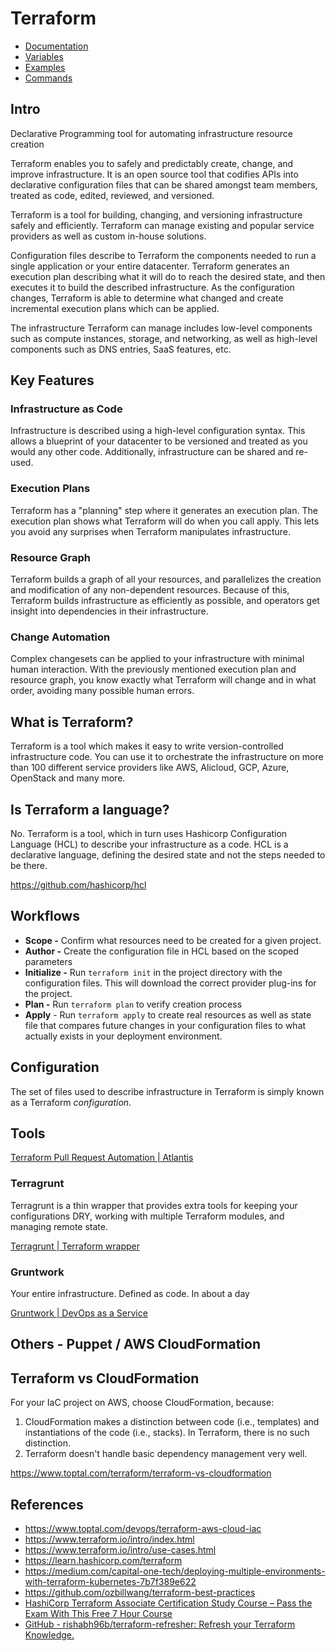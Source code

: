 # Terraform

- [Documentation](devops/terraform/documentation.md)
- [Variables](devops/terraform/variables.md)
- [Examples](devops/terraform/examples.md)
- [Commands](devops/terraform/commands.md)

## Intro

Declarative Programming tool for automating infrastructure resource creation

Terraform enables you to safely and predictably create, change, and improve infrastructure. It is an open source tool that codifies APIs into declarative configuration files that can be shared amongst team members, treated as code, edited, reviewed, and versioned.

Terraform is a tool for building, changing, and versioning infrastructure safely and efficiently. Terraform can manage existing and popular service providers as well as custom in-house solutions.

Configuration files describe to Terraform the components needed to run a single application or your entire datacenter. Terraform generates an execution plan describing what it will do to reach the desired state, and then executes it to build the described infrastructure. As the configuration changes, Terraform is able to determine what changed and create incremental execution plans which can be applied.

The infrastructure Terraform can manage includes low-level components such as compute instances, storage, and networking, as well as high-level components such as DNS entries, SaaS features, etc.

## Key Features

### Infrastructure as Code

Infrastructure is described using a high-level configuration syntax. This allows a blueprint of your datacenter to be versioned and treated as you would any other code. Additionally, infrastructure can be shared and re-used.

### Execution Plans

Terraform has a "planning" step where it generates an execution plan. The execution plan shows what Terraform will do when you call apply. This lets you avoid any surprises when Terraform manipulates infrastructure.

### Resource Graph

Terraform builds a graph of all your resources, and parallelizes the creation and modification of any non-dependent resources. Because of this, Terraform builds infrastructure as efficiently as possible, and operators get insight into dependencies in their infrastructure.

### Change Automation

Complex changesets can be applied to your infrastructure with minimal human interaction. With the previously mentioned execution plan and resource graph, you know exactly what Terraform will change and in what order, avoiding many possible human errors.

## What is Terraform?

Terraform is a tool which makes it easy to write version-controlled infrastructure code. You can use it to orchestrate the infrastructure on more than 100 different service providers like AWS, Alicloud, GCP, Azure, OpenStack and many more.

## Is Terraform a language?

No. Terraform is a tool, which in turn uses Hashicorp Configuration Language (HCL) to describe your infrastructure as a code. HCL is a declarative language, defining the desired state and not the steps needed to be there.

https://github.com/hashicorp/hcl

## Workflows

- **Scope -** Confirm what resources need to be created for a given project.
- **Author -** Create the configuration file in HCL based on the scoped parameters
- **Initialize -** Run `terraform init` in the project directory with the configuration files. This will download the correct provider plug-ins for the project.
- **Plan -** Run `terraform plan` to verify creation process
- **Apply** - Run `terraform apply` to create real resources as well as state file that compares future changes in your configuration files to what actually exists in your deployment environment.

## Configuration

The set of files used to describe infrastructure in Terraform is simply known as a Terraform *configuration*.

## Tools

[Terraform Pull Request Automation | Atlantis](https://www.runatlantis.io/)

### Terragrunt

Terragrunt is a thin wrapper that provides extra tools for keeping your configurations DRY, working with multiple Terraform modules, and managing remote state.

[Terragrunt | Terraform wrapper](https://terragrunt.gruntwork.io/)

### Gruntwork

Your entire infrastructure. Defined as code. In about a day

[Gruntwork | DevOps as a Service](https://gruntwork.io/)

## Others - Puppet / AWS CloudFormation

## Terraform vs CloudFormation

For your IaC project on AWS, choose CloudFormation, because:

1. CloudFormation makes a distinction between code (i.e., templates) and instantiations of the code (i.e., stacks). In Terraform, there is no such distinction.
2. Terraform doesn't handle basic dependency management very well.

https://www.toptal.com/terraform/terraform-vs-cloudformation

## References

- https://www.toptal.com/devops/terraform-aws-cloud-iac
- https://www.terraform.io/intro/index.html
- https://www.terraform.io/intro/use-cases.html
- https://learn.hashicorp.com/terraform
- https://medium.com/capital-one-tech/deploying-multiple-environments-with-terraform-kubernetes-7b7f389e622
- https://github.com/ozbillwang/terraform-best-practices
- [HashiCorp Terraform Associate Certification Study Course – Pass the Exam With This Free 7 Hour Course](https://www.freecodecamp.org/news/hashicorp-terraform-associate-certification-study-course-pass-the-exam-with-this-free-12-hour-course)
- [GitHub - rishabh96b/terraform-refresher: Refresh your Terraform Knowledge.](https://github.com/rishabh96b/terraform-refresher)
